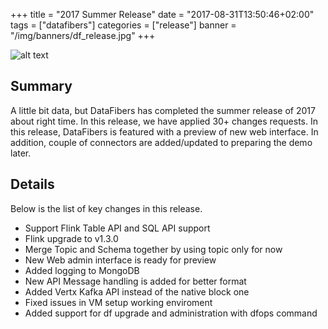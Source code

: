 +++
title = "2017 Summer Release"
date = "2017-08-31T13:50:46+02:00"
tags = ["datafibers"]
categories = ["release"]
banner = "/img/banners/df_release.jpg"
+++

![alt text](/img/banners/df_release.jpg "Logo Title Text 1")
## Summary
A little bit data, but DataFibers has completed the summer release of 2017 about right time. In this release, we have applied 30+ changes requests. In this release, DataFibers is featured with a preview of new web interface. In addition, couple of connectors are added/updated to preparing the demo later.

## Details
Below is the list of key changes in this release.

* Support Flink Table API and SQL API support
* Flink upgrade to v1.3.0
* Merge Topic and Schema together by using topic only for now
* New Web admin interface is ready for preview
* Added logging to MongoDB
* New API Message handling is added for better format
* Added Vertx Kafka API instead of the native block one
* Fixed issues in VM setup working enviroment
* Added support for df upgrade and administration with dfops command

